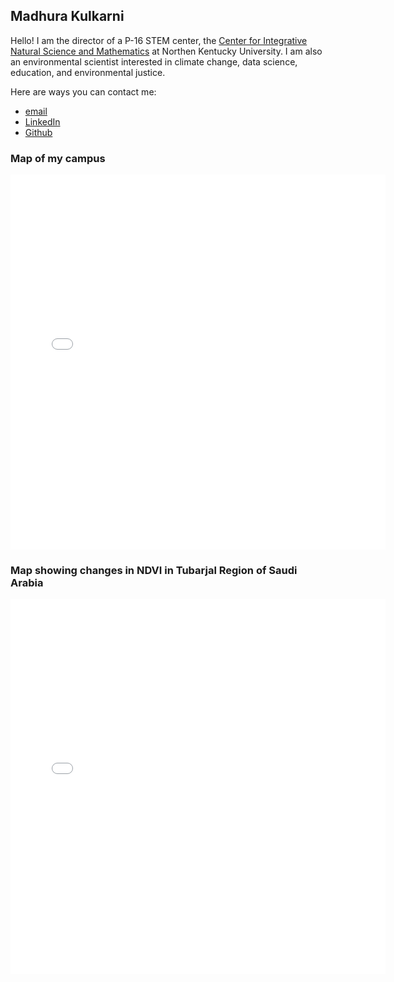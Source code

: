 ## Madhura Kulkarni

Hello! I am the director of a P-16 STEM center, the [Center for Integrative Natural Science and Mathematics](https://www.nku.edu/academics/artsci/about/centers/cinsam.html) at Northen Kentucky University. I am also an environmental scientist interested in climate change, data science, education, and environmental justice. 

Here are ways you can contact me:
* [email](mailto:kulkarnim2@nku.edu)
*  [LinkedIn](https://www.linkedin.com/in/madhura-kulkarni-02944378)
*  [Github](madhuravkulkarni.github.io)

### Map of my campus
<embed type="text/html" src="/img/nku.html" width="600" height="600">

### Map showing changes in NDVI in Tubarjal Region of Saudi Arabia
<embed type="text/html" src="/img/NDVI_Difference_Tubarjal_Valley.html" width="600" height="600">
